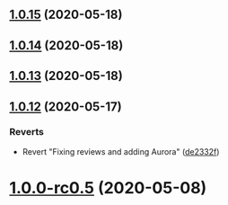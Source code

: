 ## [1.0.15](https://github.com/intellisysdcorp/covid-safe-paths/compare/1.0.14...1.0.15) (2020-05-18)



## [1.0.14](https://github.com/intellisysdcorp/covid-safe-paths/compare/1.0.13...1.0.14) (2020-05-18)



## [1.0.13](https://github.com/intellisysdcorp/covid-safe-paths/compare/1.0.12...1.0.13) (2020-05-18)



## [1.0.12](https://github.com/intellisysdcorp/covid-safe-paths/compare/v1.0.0-rc0.5...1.0.12) (2020-05-17)


### Reverts

* Revert "Fixing reviews and adding Aurora" ([de2332f](https://github.com/intellisysdcorp/covid-safe-paths/commit/de2332f721e3d535d2fa7007f2fb5a314aedc244))



# [1.0.0-rc0.5](https://github.com/intellisysdcorp/covid-safe-paths/compare/v1.0.0-rc0.4...v1.0.0-rc0.5) (2020-05-08)



